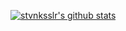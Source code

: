[![stvnksslr's github stats](https://github-readme-stats.vercel.app/api?username=stvnksslr)](https://github.com/anuraghazra/github-readme-stats)
